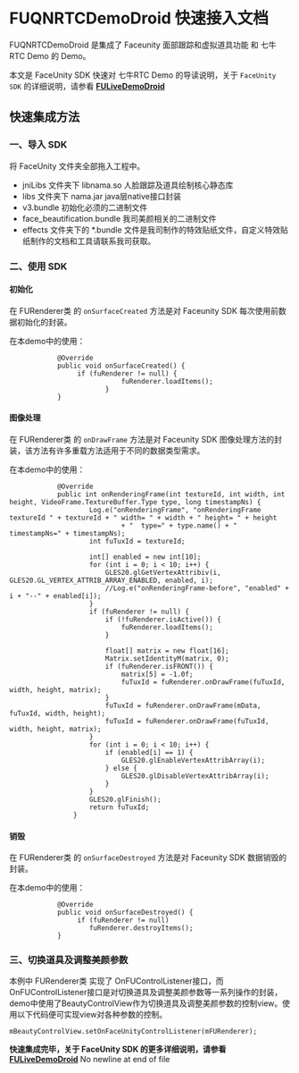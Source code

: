 # FUQNRTCDemoDroid 快速接入文档

FUQNRTCDemoDroid 是集成了 Faceunity 面部跟踪和虚拟道具功能 和 七牛RTC Demo  的 Demo。

本文是 FaceUnity SDK 快速对 七牛RTC Demo 的导读说明，关于 `FaceUnity SDK` 的详细说明，请参看 **[FULiveDemoDroid](https://github.com/Faceunity/FULiveDemoDroid/tree/dev)**



## 快速集成方法

### 一、导入 SDK

将 FaceUnity 文件夹全部拖入工程中。

- jniLibs 文件夹下 libnama.so 人脸跟踪及道具绘制核心静态库
- libs 文件夹下 nama.jar java层native接口封装
- v3.bundle 初始化必须的二进制文件
- face_beautification.bundle 我司美颜相关的二进制文件
- effects 文件夹下的 *.bundle 文件是我司制作的特效贴纸文件，自定义特效贴纸制作的文档和工具请联系我司获取。


### 二、使用 SDK

#### 初始化

在 FURenderer类 的  `onSurfaceCreated` 方法是对 Faceunity SDK 每次使用前数据初始化的封装。

在本demo中的使用：

```
            @Override
            public void onSurfaceCreated() {
                 if (fuRenderer != null) {
                            fuRenderer.loadItems();
                        }
            }
```

#### 图像处理

在 FURenderer类 的  `onDrawFrame` 方法是对 Faceunity SDK 图像处理方法的封装，该方法有许多重载方法适用于不同的数据类型需求。

在本demo中的使用：

```
            @Override
            public int onRenderingFrame(int textureId, int width, int height, VideoFrame.TextureBuffer.Type type, long timestampNs) {
                    Log.e("onRenderingFrame", "onRenderingFrame textureId " + textureId + " width= " + width + " height= " + height
                            + "  type=" + type.name() + " timestampNs=" + timestampNs);
                    int fuTuxId = textureId;

                    int[] enabled = new int[10];
                    for (int i = 0; i < 10; i++) {
                        GLES20.glGetVertexAttribiv(i, GLES20.GL_VERTEX_ATTRIB_ARRAY_ENABLED, enabled, i);
                        //Log.e("onRenderingFrame-before", "enabled" + i + "--" + enabled[i]);
                    }
                    if (fuRenderer != null) {
                        if (!fuRenderer.isActive()) {
                            fuRenderer.loadItems();
                        }

                        float[] matrix = new float[16];
                        Matrix.setIdentityM(matrix, 0);
                        if (fuRenderer.isFRONT()) {
                            matrix[5] = -1.0f;
                            fuTuxId = fuRenderer.onDrawFrame(fuTuxId, width, height, matrix);
                        }
                        fuTuxId = fuRenderer.onDrawFrame(mData, fuTuxId, width, height);
                        fuTuxId = fuRenderer.onDrawFrame(fuTuxId, width, height, matrix);
                    }
                    for (int i = 0; i < 10; i++) {
                        if (enabled[i] == 1) {
                            GLES20.glEnableVertexAttribArray(i);
                        } else {
                            GLES20.glDisableVertexAttribArray(i);
                        }
                    }
                    GLES20.glFinish();
                    return fuTuxId;
                }
```

#### 销毁

在 FURenderer类 的  `onSurfaceDestroyed` 方法是对 Faceunity SDK 数据销毁的封装。

在本demo中的使用：

```
            @Override
            public void onSurfaceDestroyed() {
                 if (fuRenderer != null)
                    fuRenderer.destroyItems();
            }
```

### 三、切换道具及调整美颜参数

本例中 FURenderer类 实现了 OnFUControlListener接口，而OnFUControlListener接口是对切换道具及调整美颜参数等一系列操作的封装，demo中使用了BeautyControlView作为切换道具及调整美颜参数的控制view。使用以下代码便可实现view对各种参数的控制。

```
mBeautyControlView.setOnFaceUnityControlListener(mFURenderer);
```

**快速集成完毕，关于 FaceUnity SDK 的更多详细说明，请参看 [FULiveDemoDroid](https://github.com/Faceunity/FULiveDemoDroid/tree/dev)**
 No newline at end of file
